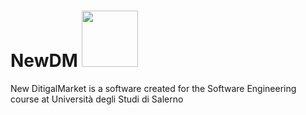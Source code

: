 # NewDM <img src="https://api.travis-ci.com/Ciro-Fusco/NewDM.svg?branch=main" width="90px">
New DitigalMarket is a software created for the Software Engineering course at Università degli Studi di Salerno

